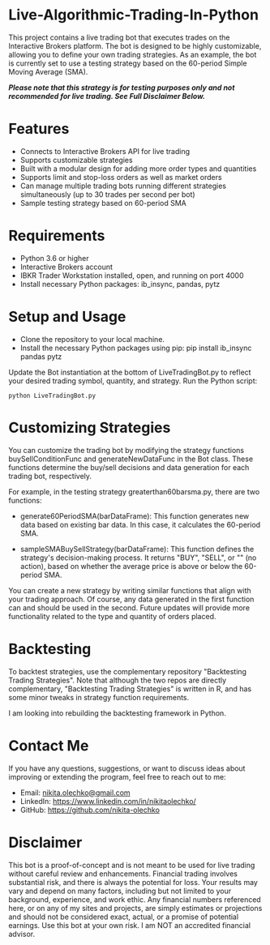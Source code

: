# Live-Algorithmic-Trading-In-Python

This project contains a live trading bot that executes trades on the Interactive Brokers platform. The bot is designed to be highly customizable, allowing you to define your own trading strategies. As an example, the bot is currently set to use a testing strategy based on the 60-period Simple Moving Average (SMA). 

***Please note that this strategy is for testing purposes only and not recommended for live trading. See Full Disclaimer Below.***

# Features

- Connects to Interactive Brokers API for live trading
- Supports customizable strategies
- Built with a modular design for adding more order types and quantities
- Supports limit and stop-loss orders as well as market orders
- Can manage multiple trading bots running different strategies simultaneously (up to 30 trades per second per bot)
- Sample testing strategy based on 60-period SMA

# Requirements

- Python 3.6 or higher
- Interactive Brokers account
- IBKR Trader Workstation installed, open, and running on port 4000
- Install necessary Python packages: ib_insync, pandas, pytz

# Setup and Usage

- Clone the repository to your local machine.
- Install the necessary Python packages using pip:
    pip install ib_insync pandas pytz

Update the Bot instantiation at the bottom of LiveTradingBot.py to reflect your desired trading symbol, quantity, and strategy.
Run the Python script:

    python LiveTradingBot.py

# Customizing Strategies

You can customize the trading bot by modifying the strategy functions buySellConditionFunc and generateNewDataFunc in the Bot class. These functions determine the buy/sell decisions and data generation for each trading bot, respectively.

For example, in the testing strategy greaterthan60barsma.py, there are two functions:

- generate60PeriodSMA(barDataFrame): 
    This function generates new data based on existing bar data. 
    In this case, it calculates the 60-period SMA.

- sampleSMABuySellStrategy(barDataFrame): 
    This function defines the strategy's decision-making process. 
    It returns "BUY", "SELL", or "" (no action), based on whether the average price is above or below the 60-period SMA.

You can create a new strategy by writing similar functions that align with your trading approach. Of course, any data generated in the first function can and should be used in the second. Future updates will provide more functionality related to the type and quantity of orders placed.
# Backtesting

To backtest strategies, use the complementary repository "Backtesting Trading Strategies". Note that although the two repos are directly complementary, "Backtesting Trading Strategies" is written in R, and has some minor tweaks in strategy function requirements.

I am looking into rebuilding the backtesting framework in Python. 

# Contact Me

If you have any questions, suggestions, or want to discuss ideas about improving or extending the program, feel free to reach out to me:

- Email: nikita.olechko@gmail.com
- LinkedIn: https://www.linkedin.com/in/nikitaolechko/
- GitHub: https://github.com/nikita-olechko

# Disclaimer

This bot is a proof-of-concept and is not meant to be used for live trading without careful review and enhancements. Financial trading involves substantial risk, and there is always the potential for loss. Your results may vary and depend on many factors, including but not limited to your background, experience, and work ethic. Any financial numbers referenced here, or on any of my sites and projects, are simply estimates or projections and should not be considered exact, actual, or a promise of potential earnings. Use this bot at your own risk. I am NOT an accredited financial advisor.
